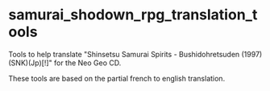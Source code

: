 # samurai_shodown_rpg_translation_tools

Tools to help translate "Shinsetsu Samurai Spirits - Bushidohretsuden (1997)(SNK)(Jp)[!]" for the Neo Geo CD.

These tools are based on the partial french to english translation.

